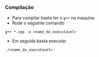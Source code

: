 ### Compilação
- Para compilar basta ter o `g++` na maquina
- Rode o seguinte comando
```
g++ *.cpp -o <name_do_executavel>
```
- Em seguida basta executar
```
./<name_do_executavel>
```
